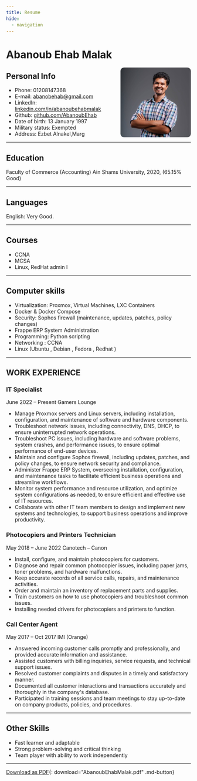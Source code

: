 ```yaml
---
title: Resume
hide:
  - navigation
---
```


# Abanoub Ehab Malak
<img style="float: right; border-radius: 5%;" src="assets/profile.jpg"  width="192" height="190">

## Personal Info

- Phone: 01208147368
- E-mail: [abanobehab@gmail.com](mailto:abanobehab@gmail.com)
- LinkedIn: [linkedin.com/in/abanoubehabmalak](http://linkedin.com/in/abanoubehabmalak)
- Github: [github.com/AbanoubEhab](http://github.com/AbanoubEhab)
- Date of birth: 13 January 1997
- Military status: Exempted 
- Address: Ezbet Alnakel,Marg

---

## Education 

Faculty of Commerce (Accounting) Ain Shams University, 2020, (65.15% Good)

---

## Languages

English: Very Good.

---

## Courses

- CCNA 
- MCSA
- Linux, RedHat admin I

---

## Computer skills

- Virtualization: Proxmox, Virtual Machines, LXC Containers
- Docker & Docker Compose
- Security: Sophos firewall (maintenance, updates, patches, policy changes)
- Frappe ERP System Administration
- Programming: Python scripting
- Networking : CCNA
- Linux (Ubuntu , Debian , Fedora , Redhat )

---

## WORK EXPERIENCE

### IT Specialist

June 2022 – Present
Gamers Lounge

- Manage Proxmox servers and Linux servers, including installation, configuration, and maintenance of software and hardware components.
- Troubleshoot network issues, including connectivity, DNS, DHCP, to ensure uninterrupted network operations.
- Troubleshoot PC issues, including hardware and software problems, system crashes, and performance issues, to ensure optimal performance of end-user devices.
- Maintain and configure Sophos firewall, including updates, patches, and policy changes, to ensure network security and compliance.
- Administer Frappe ERP System, overseeing installation, configuration, and maintenance tasks to facilitate efficient business operations and streamline workflows.
- Monitor system performance and resource utilization, and optimize system configurations as needed, to ensure efficient and effective use of IT resources.
- Collaborate with other IT team members to design and implement new systems and technologies, to support business operations and improve productivity.

### Photocopiers and Printers Technician

May 2018 – June 2022
Canotech – Canon

- Install, configure, and maintain photocopiers for customers.
- Diagnose and repair common photocopier issues, including paper jams, toner problems, and hardware malfunctions.
- Keep accurate records of all service calls, repairs, and maintenance activities.
- Order and maintain an inventory of replacement parts and supplies.
- Train customers on how to use photocopiers and troubleshoot common issues.
- Installing needed drivers for photocopiers and printers to function.


### Call Center Agent

May 2017 – Oct 2017
IMI (Orange)

- Answered incoming customer calls promptly and professionally, and provided accurate information and assistance.
- Assisted customers with billing inquiries, service requests, and technical support issues.
- Resolved customer complaints and disputes in a timely and satisfactory manner.
- Documented all customer interactions and transactions accurately and thoroughly in the company's database.
- Participated in training sessions and team meetings to stay up-to-date on company products, policies, and procedures.

---

## Other Skills

- Fast learner and adaptable
- Strong problem-solving and critical thinking
- Team player with ability to work independently

---

[Download as PDF](assets/AbanoubEhabMalak.pdf){: download="AbanoubEhabMalak.pdf" .md-button}

